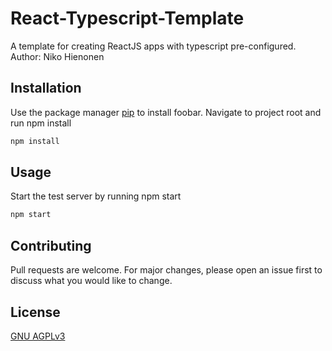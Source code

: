 # React-Typescript-Template

A template for creating ReactJS apps with typescript pre-configured.
Author: Niko Hienonen

## Installation

Use the package manager [pip](https://pip.pypa.io/en/stable/) to install foobar.
Navigate to project root and run npm install

```bash
npm install
```

## Usage

Start the test server by running npm start
```bash
npm start
```

## Contributing
Pull requests are welcome. For major changes, please open an issue first to discuss what you would like to change.


## License
[GNU AGPLv3](https://choosealicense.com/licenses/agpl-3.0/)
